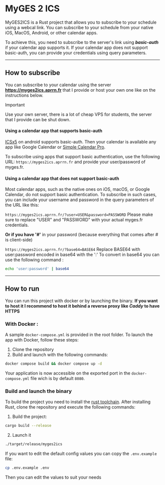 # MyGES 2 ICS

MyGES2ICS is a Rust project that allows you to subscribe to your schedule using a webcal link. You can subscribe to your schedule from your native iOS, MacOS, Android, or other calendar apps.

To achieve this, you need to subscribe to the server's link using ***basic-auth*** if your calendar app supports it. If your calendar app does not support basic-auth, you can provide your credentials using query parameters.

***
## How to subscribe

You can subscribe to your calendar using the server **https://myges2ics.aprrn.fr** that I provide or host your own one like on the instructions below.

> [!IMPORTANT]
Use your own server, there is a lot of cheap VPS for students, the server that I provide can be shut down.

#### Using a calendar app that supports basic-auth
[ICSx5](https://f-droid.org/fr/packages/at.bitfire.icsdroid/) on android supports basic-auth. Then your calendar is available any app like Google Calendar or [Simple Calendar Pro](https://f-droid.org/fr/packages/com.simplemobiletools.calendar.pro/).

To subscribe using apps that support basic authentication, use the following URL: ```https://myges2ics.aprrn.fr``` and provide your user/password of myges.fr.

#### Using a calendar app that does not support basic-auth
Most calendar apps, such as the native ones on iOS, macOS, or Google Calendar, do not support basic authentication. To subscribe in such cases, you can include your username and password in the query parameters of the URL like this:

```https://myges2ics.aprrn.fr/?user=USER&password=PASSWORD```
Please make sure to replace "USER" and "PASSWORD" with your actual myges.fr credentials.

**Or if you have '#'** in your password (because everything that comes after # is client-side)

```https://myges2ics.aprrn.fr/?base64=BASE64```
Replace BASE64 with user:password encoded in base64 with the ':'
To convert in base64 you can use the following command : 
```bash
echo 'user:password' | base64
```

***
## How to run

You can run this project with docker or by launching the binary.
**If you want to host it I recommend to host it behind a reverse proxy like *Caddy* to have HTTPS**


### With Docker :

A sample ```docker-compose.yml``` is provided in the root folder. To launch the app with Docker, follow these steps:
1. Clone the repository
2. Build and launch with the following commands:
```bash
docker compose build && docker compose up -d
```

Your application is now accessible on the exported port in the ```docker-compose.yml``` file wich is by default ```8080```.

### Build and launch the binary

To build the project you need to install the [rust toolchain](https://rustup.rs/). After installing Rust, clone the repository and execute the following commands:
1. Build the project:
```bash
cargo build --release
```

2. Launch it

```bash
./target/release/myges2ics
```
If you want to edit the default config values you can copy the ```.env.example``` file:
```bash
cp .env.example .env
```
Then you can edit the values to suit your needs
